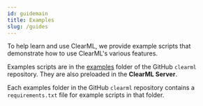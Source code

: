 ```yaml
---
id: guidemain
title: Examples
slug: /guides
---
```



To help learn and use ClearML, we provide example scripts that demonstrate how to use ClearML's various features. 

Examples scripts are in the [examples](https://github.com/allegroai/clearml/tree/master/examples) folder of the GitHub `clearml` 
repository. They are also preloaded in the **ClearML Server**.

Each examples folder in the GitHub ``clearml`` repository contains a ``requirements.txt`` file for example scripts in that folder.

